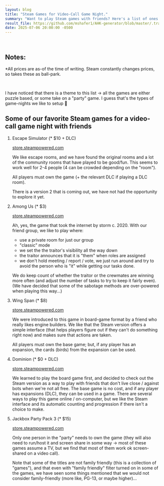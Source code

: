 ```yaml
---
layout: blog
title: "Steam Games for Video-Call Game Night."
summary: "Want to play Steam games with friends? Here's a list of ones that my family found works well for our friend group."
result_file: https://github.com/mshafer1/AHK-generator/blob/master/.travis.yml
date: 2025-07-06 20:00:00 -0500
---
```


<br/>

## Notes:

\*All prices are as-of the time of writing. Steam constantly changes prices, so takes these as ball-park.

<br/>

I have noticed that there is a theme to this list -> all the games are either puzzle based, or some take on a "party" game. I guess that's the types of game-nights we like to setup 🙂

## Some of our favorite Steam games for a video-call game night with friends

1. Escape Simulator (\* $10 + DLC)

    [store.steampowered.com](https://store.steampowered.com/app/1435790/Escape_Simulator/)
    
    We like escape rooms, and we have found the original rooms and a lot of the community rooms that have played to be good/fun. This seems to work well for 2-4 people (4 can be crowded depending on the "room").

    All players must own the game (+ the relevant DLC if playing a DLC room).

    There is a version 2 that is coming out, we have not had the opportunity to explore it yet.

2. Among Us (\* $3)

    [store.steampowered.com](https://store.steampowered.com/app/945360/Among_Us/)
    
    Ah, yes, the game that took the internet by storm c. 2020. With our friend group, we like to play where:
    - use a private room for just our group
    - "classic" mode
    - we set the the traitor's visibility all the way down
    - the traitor announces that it is "them" when roles are assigned
    - we don't hold meeting / report / vote, we just run around and try to avoid the person who is "it" while getting our tasks done.
  
    We do keep count of whether the traitor or the crewmates are winning more often (and adjust the number of tasks to try to keep it fairly even).
    (We have decided that some of the sabotage methods are over-powered when playing this way...)

3. Wing Span (\* $8)

    [store.steampowered.com](https://store.steampowered.com/app/1054490/Wingspan/)

    We were introduced to this game in board-game format by a friend who really likes engine builders. We like that the Steam version offers a simple interface (that helps players figure out if they can't do something right now) and makes sure that actions are taken. 
    
    All players must own the base game; but, if any player has an expansion, the cards (birds) from the expansion can be used.

4. Dominion (\* $0 + DLC)

    [store.steampowered.com](https://store.steampowered.com/app/1131620/Dominion/)

    We learned to play the board game first, and decided to check out the Steam version as a way to play with friends that don't live close / against bots when we're not all free. The base game is no cost, and if any player has expansions (DLC), they can be used in a game. There are several ways to play this game online / on-computer, but we like the Steam interface and its automatic counting and progression if there isn't a choice to make.

5. Jackbox Party Pack 3 (\* $15)

    [store.steampowered.com](https://store.steampowered.com/app/434170/The_Jackbox_Party_Pack_3/)

    Only one person in the "party" needs to own the game (they will also need to run/host it and screen share in some way -> most of these games assume a TV, but we find that most of them work ok screen-shared on a video call).

    Note that some of the titles are not family friendly (this is a collection of "games"), and that even with "family friendly" filter turned on in some of the games, we have seen some things mentioned that we would not consider family-friendly (more like, PG-13, or maybe higher)...

